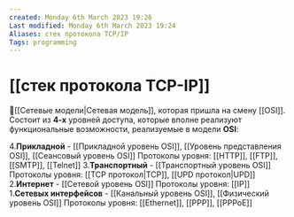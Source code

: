 ```yaml
---
created: Monday 6th March 2023 19:26
Last modified: Monday 6th March 2023 19:24
Aliases: стек протокола TCP/IP
Tags: programming
---
```


# [[стек протокола TCP-IP]]

📌[[Сетевые модели|Cетевая модель]], которая пришла на смену [[OSI]]. 
Состоит из **4-х** уровней доступа, которые вполне реализуют функциональные возможности, реализуемые в модели **OSI**:

4.**Прикладной** - [[Прикладной уровень OSI]], [[Уровень представления OSI]], [[Сеансовый уровень OSI]]
Протоколы уровня: [[HTTP]], [[FTP]], [[SMTP]], [[Telnet]]
3.**Транспортный** - [[Транспортный уровень OSI]]
Протоколы уровня: [[TCP протокол|TCP]], [[UPD протокол|UPD]] 
2.**Интернет** - [[Сетевой уровень OSI]]
Протоколы уровня: [[IP]]
1.**Сетевых интерфейсов** - [[Канальный уровень OSI]], [[Физический уровень OSI]]
Протоколы уровня: [[Ethernet]], [[PPP]], [[PPPoE]]
